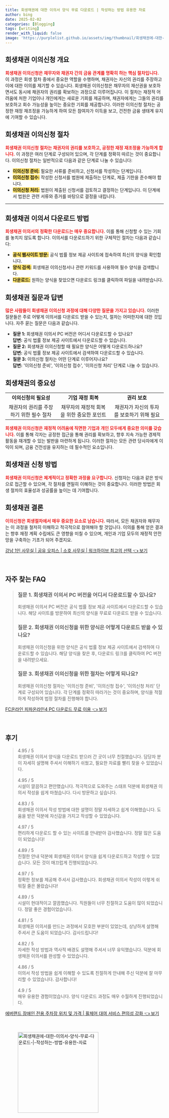 ```yaml
---
title: 회생채권에 대한 이의서 양식 무료 다운로드 | 작성하는 방법 유용한 자료
author: bing
date: 2025-02-02
categories: [Blogging]
tags: [writing]
render_with_liquid: false
image: 'https://purplelist.github.io/assets/img/thumbnail/회생채권에-대한-이의서-양식-무료-다운로드-|-작성하는-방법-유용한-자료.webp'
---
```



<h2 id='회생채권_이의신청_개요'>회생채권 이의신청 개요</h2>

<p><b><span style="color: #ee2323;">회생채권 이의신청은 채무자와 채권자 간의 금융 관계를 명확히 하는 핵심 절차입니다.</span></b> 이 과정은 회생 절차 중에서 중요한 역할을 수행하며, 채권자는 자신의 권리를 주장하고 이에 대한 이의를 제기할 수 있습니다. 회생채권 이의신청은 채무자의 재산권을 보호하면서도 동시에 채권자의 권리를 확보하는 과정으로 이루어집니다. 이 절차는 재정적 어려움에 처한 기업이나 개인에게는 새로운 기회를 제공하며, 채권자에게는 그들의 권리를 보호하고 회수 가능성을 높이는 중요한 기회를 제공합니다. 이러한 이의신청 절차는 공정한 재정 재조정을 가능하게 하여 모든 참여자가 이득을 보고, 건전한 금융 생태계 유지에 기여할 수 있습니다.</p>

<h2 id='회생채권_이의신청_절차'>회생채권 이의신청 절차</h2>

<p><b><span style="color: #ee2323;">회생채권 이의신청 절차는 채권자의 권리를 보호하고, 공정한 재정 재조정을 가능하게 합니다.</span></b> 이 과정은 여러 단계로 구성되어 있으며, 각 단계를 정확히 따르는 것이 중요합니다. 이의신청 절차는 일반적으로 다음과 같은 단계로 나눌 수 있습니다: 
</p>

<ul>
    <li><b><span style="background-color: #ffe066;">이의신청 준비:</span></b> 필요한 서류를 준비하고, 신청서를 작성하는 단계입니다.</li>
    <li><b><span style="background-color: #ffe066;">이의신청 접수:</span></b> 작성한 신청서를 법원에 제출하는 단계로, 제출 기한을 준수해야 합니다.</li>
    <li><b><span style="background-color: #ffe066;">이의신청 처리:</span></b> 법원이 제출된 신청서를 검토하고 결정하는 단계입니다. 이 단계에서 법원은 관련 서류와 증거를 바탕으로 결정을 내립니다.</li>
</ul>

<hr />

<h2 id='회생채권_이의서_다운로드_방법'>회생채권 이의서 다운로드 방법</h2>

<p><b><span style="color: #ee2323;">회생채권 이의서의 정확한 다운로드는 매우 중요합니다.</span></b> 이를 통해 신청할 수 있는 기회를 놓치지 않도록 합니다. 이의서를 다운로드하기 위한 구체적인 절차는 다음과 같습니다:
</p>

<ul>
    <li><b><span style="background-color: #ffe066;">공식 웹사이트 방문:</span></b> 공식 법률 정보 제공 사이트에 접속하여 최신의 양식을 확인합니다.</li>
    <li><b><span style="background-color: #ffe066;">양식 검색:</span></b> 회생채권 이의신청서나 관련 키워드를 사용하여 필수 양식을 검색합니다.</li>
    <li><b><span style="background-color: #ffe066;">다운로드:</span></b> 원하는 양식을 찾았으면 다운로드 링크를 클릭하여 파일을 내려받습니다.</li>
</ul>

<h2 id='회생채권_질문과_답변'>회생채권 질문과 답변</h2>

<p><b><span style="color: #ee2323;">많은 사람들이 회생채권 이의신청 과정에 대해 다양한 질문을 가지고 있습니다.</span></b> 이러한 질문들은 주로 어떻게 이의서를 다운로드 받을 수 있는지, 절차는 어떠한지에 대한 것입니다. 자주 묻는 질문은 다음과 같습니다.</p>

<ul>
    <li><b>질문 1:</b> 회생채권 이의서 PC 버전은 어디서 다운로드할 수 있나요?<br><b>답변:</b> 공식 법률 정보 제공 사이트에서 다운로드할 수 있습니다.</li>
    <li><b>질문 2:</b> 회생채권 이의신청할 때 필요한 양식은 어떻게 다운로드하나요?<br><b>답변:</b> 공식 법률 정보 제공 사이트에서 검색하여 다운로드할 수 있습니다.</li>
    <li><b>질문 3:</b> 이의신청 절차는 어떤 단계로 이루어지나요?<br><b>답변:</b> '이의신청 준비', '이의신청 접수', '이의신청 처리' 단계로 나눌 수 있습니다.</li>
</ul>

<h2 id='회생채권_중요성'>회생채권의 중요성</h2>

<table>
    <tr>
        <td style="text-align: center; height: 17px;"><b>이의신청의 필요성</b></td>
        <td style="text-align: center; height: 17px;"><b>기업 재정 회복</b></td>
        <td style="text-align: center; height: 17px;"><b>권리 보호</b></td>
    </tr>
    <tr>
        <td style="text-align: center; height: 17px;">채권자의 권리를 주장하기 위한 필수 절차</td>
        <td style="text-align: center; height: 17px;">채무자의 재정적 회복을 위한 중요한 포인트</td>
        <td style="text-align: center; height: 17px;">채권자가 자신의 투자를 보호하기 위해 필요</td>
    </tr>
</table>

<p><b><span style="color: #ee2323;">회생채권 이의신청은 재정적 어려움에 직면한 기업과 개인 모두에게 중요한 의미를 갖습니다.</span></b> 이를 통해 각자는 공정한 접근을 통해 권리를 확보하고, 향후 지속 가능한 경제적 활동을 재개할 수 있는 발판을 마련하게 됩니다. 이러한 절차는 모든 관련 당사자에게 이익이 되며, 금융 건전성을 유지하는 데 필수적인 요소입니다.</p>

<h2 id='회생채권_방법'>회생채권 신청 방법</h2>

<p><b><span style="color: #ee2323;">회생채권 이의신청은 체계적이고 정확한 과정을 요구합니다.</span></b> 신청자는 다음과 같은 방식으로 접근할 수 있으며, 각 절차를 면밀히 이해하는 것이 중요합니다. 이러한 방법은 회생 절차의 효율성과 성공률을 높이는 데 기여합니다.</p>

<h2 id='회생채권_결론'>회생채권 결론</h2>

<p><b><span style="color: #ee2323;">이의신청은 회생절차에서 매우 중요한 요소로 남습니다.</span></b> 따라서, 모든 채권자와 채무자는 이 과정을 철저히 이해하고 적극적으로 참여해야 할 것입니다. 이의를 통해 얻은 결과는 향후 재정 계획 수립에도 큰 영향을 미칠 수 있으며, 개인과 기업 모두의 재정적 안전망을 구축하는 기초가 되어 주겠지요.</p>


<p><a class="click-button" title="강남 1인 사무실 | 공유 오피스 | 소호 사무실 | 워크하이브 최고의 선택" href="https://purplelist.github.io/posts/%EA%B0%95%EB%82%A8-1%EC%9D%B8-%EC%82%AC%EB%AC%B4%EC%8B%A4-%EA%B3%B5%EC%9C%A0-%EC%98%A4%ED%94%BC%EC%8A%A4-%EC%86%8C%ED%98%B8-%EC%82%AC%EB%AC%B4%EC%8B%A4-%EC%9B%8C%ED%81%AC%ED%95%98%EC%9D%B4%EB%B8%8C-%EC%B5%9C%EA%B3%A0%EC%9D%98-%EC%84%A0%ED%83%9D/" rel="dofollow">강남 1인 사무실 | 공유 오피스 | 소호 사무실 | 워크하이브 최고의 선택 👈 보기</a></p><br>
<h2 id='자주_찾는_FAQ'>자주 찾는 FAQ</h2>
<div itemscope="" itemtype="https://schema.org/FAQPage"> 
<blockquote> 
<div itemscope="" itemprop="mainEntity" itemtype="https://schema.org/Question"> 
<h3 itemprop="name">질문 1. 회생채권 이의서 PC 버전을 어디서 다운로드할 수 있나요?</h3> 
<div itemscope="" itemprop="acceptedAnswer" itemtype="https://schema.org/Answer"> 
<span itemprop="text"> <p>회생채권 이의서 PC 버전은 공식 법률 정보 제공 사이트에서 다운로드할 수 있습니다. 해당 사이트를 방문하여 최신의 양식을 무료로 다운로드 받을 수 있습니다.</p> </span> 
</div> 
</div> 

<div itemscope="" itemprop="mainEntity" itemtype="https://schema.org/Question"> 
<h3 itemprop="name">질문 2. 회생채권 이의신청을 위한 양식은 어떻게 다운로드 받을 수 있나요?</h3> 
<div itemscope="" itemprop="acceptedAnswer" itemtype="https://schema.org/Answer"> 
<span itemprop="text"> <p>회생채권 이의신청을 위한 양식은 공식 법률 정보 제공 사이트에서 검색하여 다운로드할 수 있습니다. 해당 양식을 찾은 후, 다운로드 링크를 클릭하여 PC 버전을 내려받으세요.</p> </span> 
</div> 
</div> 

<div itemscope="" itemprop="mainEntity" itemtype="https://schema.org/Question"> 
<h3 itemprop="name">질문 3. 회생채권 이의신청을 위한 절차는 어떻게 되나요?</h3> 
<div itemscope="" itemprop="acceptedAnswer" itemtype="https://schema.org/Answer"> 
<span itemprop="text"> <p>회생채권 이의신청 절차는 '이의신청 준비', '이의신청 접수', '이의신청 처리' 단계로 구성되어 있습니다. 각 단계를 정확히 따라가는 것이 중요하며, 양식을 적절하게 작성하여 법정 절차를 진행해야 합니다.</p> </span> 
</div> 
</div> 

</blockquote> 
</div>
<p><a class="click-button" title="FC온라인 피파온라인4 PC 다운로드 무료 이용" href="https://purplelist.github.io/posts/FC%EC%98%A8%EB%9D%BC%EC%9D%B8-%ED%94%BC%ED%8C%8C%EC%98%A8%EB%9D%BC%EC%9D%B84-PC-%EB%8B%A4%EC%9A%B4%EB%A1%9C%EB%93%9C-%EB%AC%B4%EB%A3%8C-%EC%9D%B4%EC%9A%A9/" rel="dofollow">FC온라인 피파온라인4 PC 다운로드 무료 이용 👈 보기</a></p><br>
<h2 id='후기'>후기</h2>
<div itemscope itemtype="https://schema.org/Product">
  <blockquote>
  <div itemprop="review" itemscope itemtype="https://schema.org/Review">
      <div itemprop="reviewRating" itemscope itemtype="https://schema.org/Rating"> <span itemprop="ratingValue">4.95</span> / <span itemprop="bestRating">5</span> </div>
      <span itemprop="reviewBody">회생채권 이의서 양식을 다운로드 받으러 간 곳이 너무 친절했습니다. 담당자 분이 자세히 설명해 주셔서 이해하기 쉬웠고, 필요한 자료를 빨리 찾을 수 있었습니다.</span>
  </div>
  <br>
  <div itemprop="review" itemscope itemtype="https://schema.org/Review">
      <div itemprop="reviewRating" itemscope itemtype="https://schema.org/Rating"> <span itemprop="ratingValue">4.95</span> / <span itemprop="bestRating">5</span> </div>
      <span itemprop="reviewBody">시설이 깔끔하고 편안했습니다. 적극적으로 도와주는 스태프 덕분에 회생채권 이의서 작성을 쉽게 마쳤습니다. 다시 방문하고 싶습니다.</span>
  </div>
  <br>
  <div itemprop="review" itemscope itemtype="https://schema.org/Review">
      <div itemprop="reviewRating" itemscope itemtype="https://schema.org/Rating"> <span itemprop="ratingValue">4.83</span> / <span itemprop="bestRating">5</span> </div>
      <span itemprop="reviewBody">회생채권 이의서 작성 방법에 대한 설명이 정말 자세하고 쉽게 이해했습니다. 도움을 받은 덕분에 자신감을 가지고 작성할 수 있었습니다.</span>
  </div>
  <br>
  <div itemprop="review" itemscope itemtype="https://schema.org/Review">
      <div itemprop="reviewRating" itemscope itemtype="https://schema.org/Rating"> <span itemprop="ratingValue">4.97</span> / <span itemprop="bestRating">5</span> </div>
      <span itemprop="reviewBody">편리하게 다운로드 할 수 있는 사이트를 안내받아 감사했습니다. 정말 많은 도움이 되었습니다!</span>
  </div>
  <br>
  <div itemprop="review" itemscope itemtype="https://schema.org/Review">
      <div itemprop="reviewRating" itemscope itemtype="https://schema.org/Rating"> <span itemprop="ratingValue">4.89</span> / <span itemprop="bestRating">5</span> </div>
      <span itemprop="reviewBody">친절한 안내 덕분에 회생채권 이의서 양식을 쉽게 다운로드하고 작성할 수 있었습니다. 모든 것이 매끄럽게 진행되었습니다.</span>
  </div>
  <br>
  <div itemprop="review" itemscope itemtype="https://schema.org/Review">
      <div itemprop="reviewRating" itemscope itemtype="https://schema.org/Rating"> <span itemprop="ratingValue">4.97</span> / <span itemprop="bestRating">5</span> </div>
      <span itemprop="reviewBody">정확한 정보를 제공해 주셔서 감사했습니다. 회생채권 이의서 작성이 이렇게 쉬워질 줄은 몰랐습니다!</span>
  </div>
  <br>
  <div itemprop="review" itemscope itemtype="https://schema.org/Review">
      <div itemprop="reviewRating" itemscope itemtype="https://schema.org/Rating"> <span itemprop="ratingValue">4.89</span> / <span itemprop="bestRating">5</span> </div>
      <span itemprop="reviewBody">시설이 현대적이고 깔끔했습니다. 직원들이 너무 친절하고 도움이 많이 되었습니다. 정말 좋은 경험이었습니다.</span>
  </div>
  <br>
  <div itemprop="review" itemscope itemtype="https://schema.org/Review">
      <div itemprop="reviewRating" itemscope itemtype="https://schema.org/Rating"> <span itemprop="ratingValue">4.81</span> / <span itemprop="bestRating">5</span> </div>
      <span itemprop="reviewBody">회생채권 이의서를 만드는 과정에서 모호한 부분이 있었는데, 상냥하게 설명해 주셔서 큰 도움이 되었습니다. 감사드립니다!</span>
  </div>
  <br>
  <div itemprop="review" itemscope itemtype="https://schema.org/Review">
      <div itemprop="reviewRating" itemscope itemtype="https://schema.org/Rating"> <span itemprop="ratingValue">4.82</span> / <span itemprop="bestRating">5</span> </div>
      <span itemprop="reviewBody">자세한 작성 방법과 역사적 배경도 설명해 주셔서 너무 유익했습니다. 덕분에 회생채권 이의서를 완성할 수 있었습니다.</span>
  </div>
  <br>
  <div itemprop="review" itemscope itemtype="https://schema.org/Review">
      <div itemprop="reviewRating" itemscope itemtype="https://schema.org/Rating"> <span itemprop="ratingValue">4.86</span> / <span itemprop="bestRating">5</span> </div>
      <span itemprop="reviewBody">이의서 작성 방법을 쉽게 이해할 수 있도록 친절하게 안내해 주신 덕분에 잘 마무리할 수 있었습니다. 감사합니다!</span>
  </div>
  <br>
  <div itemprop="review" itemscope itemtype="https://schema.org/Review">
      <div itemprop="reviewRating" itemscope itemtype="https://schema.org/Rating"> <span itemprop="ratingValue">4.9</span> / <span itemprop="bestRating">5</span> </div>
      <span itemprop="reviewBody">매우 유용한 경험이었습니다. 양식 다운로드 과정도 매우 수월하게 진행되었습니다.</span>
  </div>
  </blockquote>
</div>
<p><a class="click-button" title="에버랜드 장애인 전용 주차장 위치 및 가격 | 휠체어 대여 서비스 편의성 강화" href="https://purplelist.github.io/posts/%EC%97%90%EB%B2%84%EB%9E%9C%EB%93%9C-%EC%9E%A5%EC%95%A0%EC%9D%B8-%EC%A0%84%EC%9A%A9-%EC%A3%BC%EC%B0%A8%EC%9E%A5-%EC%9C%84%EC%B9%98-%EB%B0%8F-%EA%B0%80%EA%B2%A9-%ED%9C%A0%EC%B2%B4%EC%96%B4-%EB%8C%80%EC%97%AC-%EC%84%9C%EB%B9%84%EC%8A%A4-%ED%8E%B8%EC%9D%98%EC%84%B1-%EA%B0%95%ED%99%94/" rel="dofollow">에버랜드 장애인 전용 주차장 위치 및 가격 | 휠체어 대여 서비스 편의성 강화 👈 보기</a></p><br>
<figure class="image"><img src="https://purplelist.github.io/assets/img/thumbnail/회생채권에-대한-이의서-양식-무료-다운로드-|-작성하는-방법-유용한-자료.webp" alt="회생채권에-대한-이의서-양식-무료-다운로드-|-작성하는-방법-유용한-자료" width="256" height="256"></figure>
